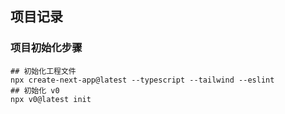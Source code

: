 ## 项目记录

### 项目初始化步骤
```shell
## 初始化工程文件
npx create-next-app@latest --typescript --tailwind --eslint
## 初始化 v0
npx v0@latest init

```